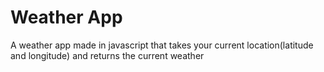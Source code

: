# Weather App  
A weather app made in javascript that takes your current location(latitude and longitude) and returns the current weather  
